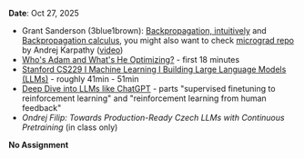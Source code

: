 **Date**: Oct 27, 2025

* Grant Sanderson (3blue1brown): [Backpropagation, intuitively](https://www.youtube.com/watch?v=Ilg3gGewQ5U) and [Backpropagation calculus](https://www.youtube.com/watch?v=tIeHLnjs5U8), you might also want to check [micrograd repo](https://github.com/karpathy/micrograd) by Andrej Karpathy ([video]())
* [Who's Adam and What's He Optimizing?](https://www.youtube.com/watch?v=MD2fYip6QsQ) - first 18 minutes
* [Stanford CS229 I Machine Learning I Building Large Language Models (LLMs)](https://youtu.be/9vM4p9NN0Ts?si=4s9tuQ_SJWTdqt_s&t=2456) - roughly 41min - 51min
* [Deep Dive into LLMs like ChatGPT](https://youtu.be/7xTGNNLPyMI?si=f2UZKu6qGAkeRv3u&t=7649) - parts "supervised finetuning to reinforcement learning" and "reinforcement learning from human feedback"
* *Ondrej Filip: Towards Production-Ready Czech LLMs with Continuous Pretraining* (in class only)

**No Assignment** 

